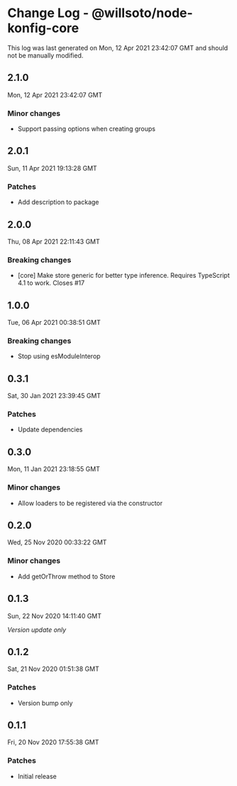 # Change Log - @willsoto/node-konfig-core

This log was last generated on Mon, 12 Apr 2021 23:42:07 GMT and should not be manually modified.

## 2.1.0
Mon, 12 Apr 2021 23:42:07 GMT

### Minor changes

- Support passing options when creating groups

## 2.0.1
Sun, 11 Apr 2021 19:13:28 GMT

### Patches

- Add description to package

## 2.0.0
Thu, 08 Apr 2021 22:11:43 GMT

### Breaking changes

- [core] Make store generic for better type inference. Requires TypeScript 4.1 to work. Closes #17

## 1.0.0
Tue, 06 Apr 2021 00:38:51 GMT

### Breaking changes

- Stop using esModuleInterop

## 0.3.1
Sat, 30 Jan 2021 23:39:45 GMT

### Patches

- Update dependencies

## 0.3.0
Mon, 11 Jan 2021 23:18:55 GMT

### Minor changes

- Allow loaders to be registered via the constructor

## 0.2.0
Wed, 25 Nov 2020 00:33:22 GMT

### Minor changes

- Add getOrThrow method to Store

## 0.1.3
Sun, 22 Nov 2020 14:11:40 GMT

_Version update only_

## 0.1.2
Sat, 21 Nov 2020 01:51:38 GMT

### Patches

- Version bump only

## 0.1.1
Fri, 20 Nov 2020 17:55:38 GMT

### Patches

- Initial release

